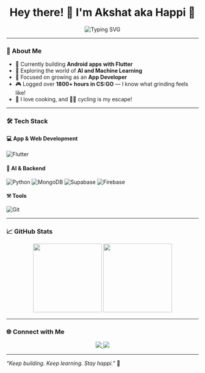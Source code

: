 <h1 align="center">Hey there! 👋 I'm Akshat aka Happi 💫</h1>

<p align="center">
  <img src="https://readme-typing-svg.demolab.com?font=Fira+Code&duration=3000&pause=500&color=F7A500&center=true&vCenter=true&width=435&lines=Flutter+Dev+%F0%9F%93%B1+%7C+AI+Explorer+%F0%9F%A7%AB;Cooking+%F0%9F%8D%B3+%7C+Cycling+%F0%9F%9A%B4+%7C+CS%3AGO+Grinder+%F0%9F%92%AA" alt="Typing SVG" />
</p>

---

### 🚀 About Me

- 🔭 Currently building **Android apps with Flutter**
- 🤖 Exploring the world of **AI and Machine Learning**
- 🌱 Focused on growing as an **App Developer**
- 🎮 Logged over **1800+ hours in CS:GO** — I know what grinding feels like!
- 🍳 I love cooking, and 🚴‍♂️ cycling is my escape!

---

### 🛠️ Tech Stack

#### 💻 App & Web Development
![Flutter](https://skillicons.dev/icons?i=flutter,dart,androidstudio,html,css,js,react)

#### 🧠 AI & Backend
![Python](https://skillicons.dev/icons?i=python)
![MongoDB](https://skillicons.dev/icons?i=mongodb)
![Supabase](https://skillicons.dev/icons?i=supabase)
![Firebase](https://skillicons.dev/icons?i=firebase)

#### ⚒️ Tools
![Git](https://skillicons.dev/icons?i=git,github,vscode,figma)

---

### 📈 GitHub Stats

<p align="center">
  <img src="https://github-readme-stats.vercel.app/api?username=happi2307&show_icons=true&theme=tokyonight" height="180px"/>
  <img src="https://github-readme-streak-stats.herokuapp.com?user=happi2307&theme=tokyonight&date_format=M%20j%5B%2C%20Y%5D" height="180px"/>
</p>

---

### 🌐 Connect with Me

<p align="center">
  <a href="https://www.linkedin.com/in/happi23" target="_blank">
    <img src="https://img.shields.io/badge/LinkedIn-blue?logo=linkedin&logoColor=white" />
  </a>
  <a href="https://instagram.com/whysoseriousfam" target="_blank">
    <img src="https://img.shields.io/badge/Instagram-pink?logo=instagram&logoColor=white" />
  </a>
</p>

---

_“Keep building. Keep learning. Stay happi.”_ 💖
